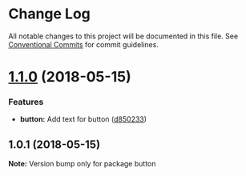 # Change Log

All notable changes to this project will be documented in this file.
See [Conventional Commits](https://conventionalcommits.org) for commit guidelines.

<a name="1.1.0"></a>
# [1.1.0](https://github.com/lanmengyujing/lerna-demo/compare/button@1.0.1...button@1.1.0) (2018-05-15)


### Features

* **button:** Add text for button ([d850233](https://github.com/lanmengyujing/lerna-demo/commit/d850233))




<a name="1.0.1"></a>
## 1.0.1 (2018-05-15)




**Note:** Version bump only for package button
